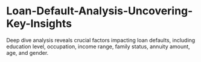 # Loan-Default-Analysis-Uncovering-Key-Insights
Deep dive analysis reveals crucial factors impacting loan defaults, including education level, occupation, income range, family status, annuity amount, age, and gender.

